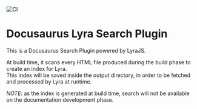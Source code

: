 ![CI](https://github.com/nearform/bench-template/actions/workflows/ci.yml/badge.svg?event=push)

# Docusaurus Lyra Search Plugin

This is a Docusaurus Search Plugin powered by LyraJS.

At build time, it scans every HTML file produced during the build phase to create an index for Lyra.  
This index will be saved inside the output directory, in order to be fetched and processed by Lyra at runtime.

*NOTE*: as the index is generated at build time, search will not be available on the documentation development phase.
